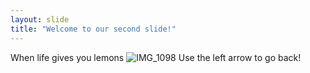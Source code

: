 ```yaml
---
layout: slide
title: "Welcome to our second slide!"
---
```

When life gives you lemons ![IMG_1098](https://user-images.githubusercontent.com/102481749/161132196-68f6beee-5b68-4f58-85e4-68b8f085be0f.PNG)
Use the left arrow to go back!
